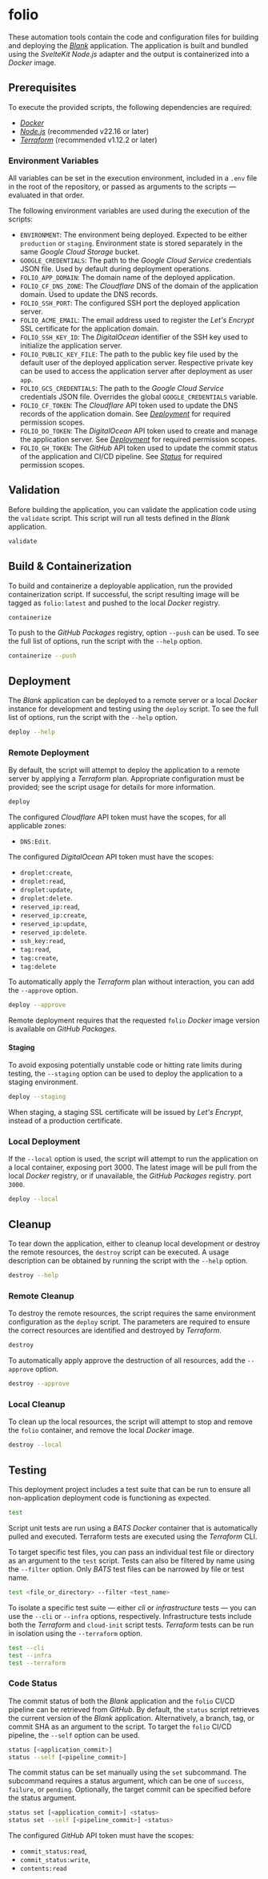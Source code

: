 # folio
These automation tools contain the code and configuration files for building and
deploying the [*Blank*](https://github.com/systemcarl/blank) application. The
application is built and bundled using the *SvelteKit* *Node.js* adapter and the
output is containerized into a *Docker* image.

## Prerequisites
To execute the provided scripts, the following dependencies are required:
- [*Docker*](https://www.docker.com/get-started)
- [*Node.js*](https://nodejs.org/en/download/) (recommended v22.16 or later)
- [*Terraform*](https://developer.hashicorp.com/terraform/install) (recommended
    v1.12.2 or later)

### Environment Variables
All variables can be set in the execution environment, included in a `.env`
file in the root of the repository, or passed as arguments to the scripts —
evaluated in that order.

The following environment variables are used during the execution of the
scripts:
- `ENVIRONMENT`: The environment being deployed. Expected to be either
    `production` or `staging`. Environment state is stored separately in the
    same *Google Cloud Storage* bucket.
- `GOOGLE_CREDENTIALS`: The path to the *Google Cloud Service* credentials
    JSON file. Used by default during deployment operations.
- `FOLIO_APP_DOMAIN`: The domain name of the deployed application.
- `FOLIO_CF_DNS_ZONE`: The *Cloudflare* DNS of the domain of the application
    domain. Used to update the DNS records.
- `FOLIO_SSH_PORT`: The configured SSH port the deployed application server.
- `FOLIO_ACME_EMAIL`: The email address used to register the *Let's Encrypt*
    SSL certificate for the application domain.
- `FOLIO_SSH_KEY_ID`: The *DigitalOcean* identifier of the SSH key used to
    initialize the application server.
- `FOLIO_PUBLIC_KEY_FILE`: The path to the public key file used by the
    default user of the deployed application server. Respective private key
    can be used to access the application server after deployment as user `app`.
- `FOLIO_GCS_CREDENTIALS`: The path to the *Google Cloud Service* credentials
    JSON file. Overrides the global `GOOGLE_CREDENTIALS` variable.
- `FOLIO_CF_TOKEN`: The *Cloudflare* API token used to update the DNS records
    of the application domain. See [*Deployment*](#deployment) for required
    permission scopes.
- `FOLIO_DO_TOKEN`: The *DigitalOcean* API token used to create and manage
    the application server. See [*Deployment*](#deployment) for required
    permission scopes.
- `FOLIO_GH_TOKEN`: The *GitHub* API token used to update the commit status
    of the application and CI/CD pipeline. See [*Status*](#code-status) for
    required permission scopes.

## Validation
Before building the application, you can validate the application code using
the `validate` script. This script will run all tests defined in the *Blank*
application.
```bash
validate
```

## Build & Containerization
To build and containerize a deployable application, run the provided
containerization script. If successful, the script resulting image will be
tagged as `folio:latest` and pushed to the local *Docker* registry.
```bash
containerize
```

To push to the *GitHub Packages* registry, option `--push` can be used. To see
the full list of options, run the script with the `--help` option.
```bash
containerize --push
```

## Deployment
The *Blank* application can be deployed to a remote server or a local *Docker*
instance for development and testing using the `deploy` script. To see the full
list of options, run the script with the `--help` option.
```bash
deploy --help
```

### Remote Deployment
By default, the script will attempt to deploy the application to a remote
server by applying a *Terraform* plan. Appropriate configuration must be
provided; see the script usage for details for more information.
```bash
deploy
```

The configured *Cloudflare* API token must have the scopes, for all applicable
zones:
- `DNS:Edit`.

The configured *DigitalOcean* API token must have the scopes:
- `droplet:create`,
- `droplet:read`,
- `droplet:update`,
- `droplet:delete`.
- `reserved_ip:read`,
- `reserved_ip:create`,
- `reserved_ip:update`,
- `reserved_ip:delete`.
- `ssh_key:read`,
- `tag:read`,
- `tag:create`,
- `tag:delete`

To automatically apply the *Terraform* plan without interaction, you can
add the `--approve` option.
```bash
deploy --approve
```

Remote deployment requires that the requested `folio` *Docker* image version is
available on *GitHub Packages*.

#### Staging
To avoid exposing potentially unstable code or hitting rate limits during
testing, the `--staging` option can be used to deploy the application to a
staging environment.
```bash
deploy --staging
```

When staging, a staging SSL certificate will be issued by *Let's Encrypt*,
instead of a production certificate.

### Local Deployment
If the `--local` option is used, the script will attempt to run the application
on a local container, exposing port 3000. The latest image will be pull from the
local *Docker* registry, or if unavailable, the *GitHub Packages* registry.
port `3000`.
```bash
deploy --local
```

## Cleanup
To tear down the application, either to cleanup local development or destroy the
remote resources, the `destroy` script can be executed. A usage description
can be obtained by running the script with the `--help` option.
```bash
destroy --help
```

### Remote Cleanup
To destroy the remote resources, the script requires the same environment
configuration as the `deploy` script. The parameters are required to ensure the
correct resources are identified and destroyed by *Terraform*.
```bash
destroy
```

To automatically apply approve the destruction of all resources, add the
`--approve` option.
```bash
destroy --approve
```

### Local Cleanup
To clean up the local resources, the script will attempt to stop and remove the
`folio` container, and remove the local *Docker* image.
```bash
destroy --local
```

## Testing
This deployment project includes a test suite that can be run to ensure all
non-application deployment code is functioning as expected.
```bash
test
```
Script unit tests are run using a *BATS* *Docker* container that is
automatically pulled and executed. Terraform tests are executed using the
*Terraform* CLI.

To target specific test files, you can pass an individual test file or directory
as an argument to the `test` script. Tests can also be filtered by name using
the `--filter` option. Only *BATS* test files can be narrowed by file or test
name.
```bash
test <file_or_directory> --filter <test_name>
```

To isolate a specific test suite — either *cli* or *infrastructure* tests — you
can use the `--cli` or `--infra` options, respectively. Infrastructure tests
include both the *Terraform* and `cloud-init` script tests. *Terraform* tests
can be run in isolation using the `--terraform` option.
```bash
test --cli
test --infra
test --terraform
```

### Code Status
The commit status of both the *Blank* application and the `folio` CI/CD pipeline
can be retrieved from *GitHub*. By default, the `status` script retrieves the
current version of the *Blank* application. Alternatively, a branch, tag, or
commit SHA as an argument to the script. To target the `folio` CI/CD pipeline,
the `--self` option can be used.
```bash
status [<application_commit>]
status --self [<pipeline_commit>]
```

The commit status can be set manually using the `set` subcommand. The subcommand
requires a status argument, which can be one of `success`, `failure`, or
`pending`. Optionally, the target commit can be specified before the status
argument.
```bash
status set [<application_commit>] <status>
status set --self [<pipeline_commit>] <status>
```

The configured *GitHub* API token must have the scopes:
- `commit_status:read`,
- `commit_status:write`,
- `contents:read`
